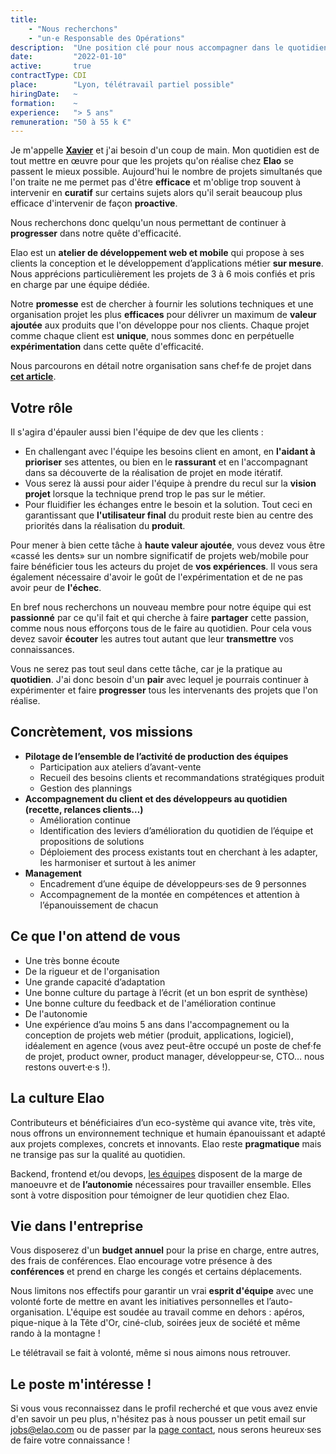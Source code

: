 ```yaml
---
title:
    - "Nous recherchons"
    - "un·e Responsable des Opérations"
description:  "Une position clé pour nous accompagner dans le quotidien des projets aussi bien que dans l'organisation globale de l'équipe."
date:         "2022-01-10"
active:       true
contractType: CDI
place:        "Lyon, télétravail partiel possible"
hiringDate:   ~
formation:    ~
experience:   "> 5 ans"
remuneration: "50 à 55 k €"
---
```


Je m'appelle [**Xavier**](../member/xgorse.yml) et j'ai besoin d'un coup de main. Mon quotidien est de tout mettre en œuvre pour que les projets qu'on réalise chez **Elao** se passent le mieux possible. Aujourd'hui le nombre de projets simultanés que l'on traite ne me permet pas d'être **efficace** et m'oblige trop souvent à intervenir en **curatif** sur certains sujets alors qu'il serait beaucoup plus efficace d'intervenir de façon **proactive**.

Nous recherchons donc quelqu'un nous permettant de continuer à **progresser** dans notre quête d'efficacité.

Elao est un **atelier de développement web et mobile** qui propose à ses clients la conception et le développement d’applications métier **sur mesure**. Nous apprécions particulièrement les projets de 3 à 6 mois confiés et pris en charge par une équipe dédiée.

Notre **promesse** est de chercher à fournir les solutions techniques et une organisation projet les plus **efficaces** pour délivrer un maximum de **valeur ajoutée** aux produits que l'on développe pour nos clients.
Chaque projet comme chaque client est **unique**, nous sommes donc en perpétuelle **expérimentation** dans cette quête d'efficacité.

Nous parcourons en détail notre organisation sans chef·fe de projet dans [**cet article**](../blog/methodo/gestion-de-projet-sans-chef-de-projet.md).

## Votre rôle

Il s'agira d'épauler aussi bien l'équipe de dev que les clients :

 * En challengant avec l'équipe les besoins client en amont, en **l'aidant à prioriser** ses attentes, ou bien en le **rassurant** et en l'accompagnant dans sa découverte de la réalisation de projet en mode itératif.
 * Vous serez là aussi pour aider l'équipe à prendre du recul sur la **vision projet** lorsque la technique prend trop le pas sur le métier.
 * Pour fluidifier les échanges entre le besoin et la solution. Tout ceci en garantissant que **l'utilisateur final** du produit reste bien au centre des priorités dans la réalisation du **produit**.

Pour mener à bien cette tâche à **haute valeur ajoutée**, vous devez vous être «cassé les dents» sur un nombre significatif de projets web/mobile pour faire bénéficier tous les acteurs du projet de **vos expériences**.
Il vous sera également nécessaire d'avoir le goût de l'expérimentation et de ne pas avoir peur de **l'échec**.

En bref nous recherchons un nouveau membre pour notre équipe qui est **passionné** par ce qu'il fait et qui cherche à faire **partager** cette passion, comme nous nous efforçons tous de le faire au quotidien.
Pour cela vous devez savoir **écouter** les autres tout autant que leur **transmettre** vos connaissances.

Vous ne serez pas tout seul dans cette tâche, car je la pratique au **quotidien**. J'ai donc besoin d'un **pair** avec lequel je pourrais continuer à expérimenter et faire **progresser** tous les intervenants des projets que l'on réalise.

## Concrètement, vos missions

- **Pilotage de l’ensemble de l’activité de production des équipes**
    - Participation aux ateliers d’avant-vente
    - Recueil des besoins clients et recommandations stratégiques produit
    - Gestion des plannings 
- **Accompagnement du client et des développeurs au quotidien (recette, relances clients…)**
    - Amélioration continue 
    - Identification des leviers d’amélioration du quotidien de l’équipe et propositions de solutions
    - Déploiement des process existants tout en cherchant à les adapter, les harmoniser et surtout à les animer
- **Management**
    - Encadrement d’une équipe de développeurs·ses de 9 personnes
    - Accompagnement de la montée en compétences et attention à l’épanouissement de chacun

## Ce que l'on attend de vous

- Une très bonne écoute
- De la rigueur et de l'organisation
- Une grande capacité d’adaptation
- Une bonne culture du partage à l’écrit (et un bon esprit de synthèse) 
- Une bonne culture du feedback et de l'amélioration continue
- De l'autonomie 
- Une expérience d’au moins 5 ans dans l'accompagnement ou la conception de projets web métier (produit, applications, logiciel), idéalement en agence (vous avez peut-être occupé un poste de chef·fe de projet, product owner, product manager, développeur·se, CTO… nous restons ouvert·e·s !).

## La culture Elao

Contributeurs et bénéficiaires d’un eco-système qui avance vite, très vite, nous offrons un environnement technique et humain épanouissant et adapté aux projets complexes, concrets et innovants. Elao reste **pragmatique** mais ne transige pas sur la qualité au quotidien.

Backend, frontend et/ou devops, [les équipes](https://www.elao.com/la-tribu) disposent de la marge de manoeuvre et de **l’autonomie** nécessaires pour travailler ensemble. Elles sont à votre disposition pour témoigner de leur quotidien chez Elao.


## Vie dans l'entreprise

Vous disposerez d'un **budget annuel** pour la prise en charge, entre autres, des frais de conférences. Elao encourage votre présence à des **conférences** et prend en charge les congés et certains déplacements.

Nous limitons nos effectifs pour garantir un vrai **esprit d'équipe** avec une volonté forte de mettre en avant les initiatives personnelles et l’auto-organisation. L'équipe est soudée au travail comme en dehors : apéros, pique-nique à la Tête d'Or, ciné-club, soirées jeux de société et même rando à la montagne !

Le télétravail se fait à volonté, même si nous aimons nous retrouver. 

## Le poste m'intéresse !

Si vous vous reconnaissez dans le profil recherché et que vous avez envie d'en savoir un peu plus, n'hésitez pas à nous pousser un petit email sur [jobs@elao.com](mailto:jobs@elao.com) ou de passer par la [page contact](https://www.elao.com/contact/), nous serons heureux·ses de faire votre connaissance !